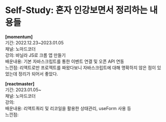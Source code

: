 # Self-Study: 혼자 인강보면서 정리하는 내용들

<b>[momentum]</b><br>
기간: 2022.12.23~2023.01.05<br>
채널: 노마드코더<br>
강의: 바닐라 JS로 크롬 앱 만들기<br>
배운내용: 기본 자바스크립트를 통한 이벤트 연결 및 오픈 API 연동<br>
느낀점: 리액트로만 프로젝트를 짜왔다보니 자바스크립트에 대해 명확하지 않은 점이 있었는데 정리가 되어서 좋았다.<br>


<b>[reactmaster]</b><br>
기간: 2023.01.05~<br>
채널: 노마드코더<br>
강의: <br>
배운내용: 리액트쿼리 및 리코일을 활용한 상태관리, useForm 사용 등<br>
느낀점: <br>
